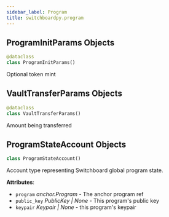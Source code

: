 ```yaml
---
sidebar_label: Program
title: switchboardpy.program
---
```


## ProgramInitParams Objects

```python
@dataclass
class ProgramInitParams()
```

Optional token mint

## VaultTransferParams Objects

```python
@dataclass
class VaultTransferParams()
```

Amount being transferred

## ProgramStateAccount Objects

```python
class ProgramStateAccount()
```

Account type representing Switchboard global program state.

**Attributes**:

- `program` _anchor.Program_ - The anchor program ref
- `public_key` _PublicKey | None_ - This program&#x27;s public key
- `keypair` _Keypair | None_ - this program&#x27;s keypair
